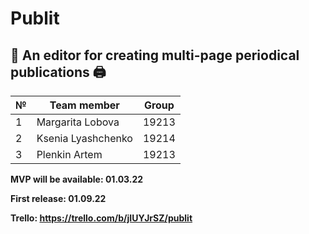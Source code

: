 # Publit

## :newspaper: An editor for creating multi-page periodical publications :printer:

№ | Team member | Group
---|-------------|-------
1 | Margarita Lobova | 19213
2 | Ksenia Lyashchenko | 19214
3 | Plenkin Artem | 19213

**MVP will be available: 01.03.22**

**First release: 01.09.22**

**Trello: https://trello.com/b/jIUYJrSZ/publit**